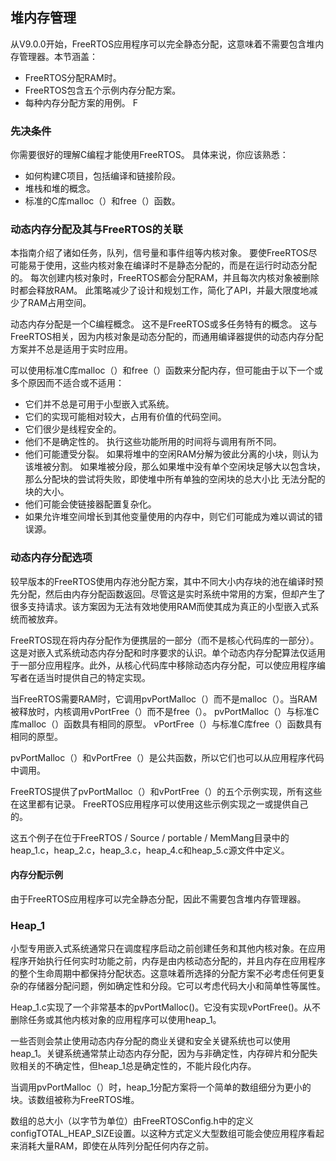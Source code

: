 ## 堆内存管理

从V9.0.0开始，FreeRTOS应用程序可以完全静态分配，这意味着不需要包含堆内存管理器。本节涵盖：

- FreeRTOS分配RAM时。
- FreeRTOS包含五个示例内存分配方案。
- 每种内存分配方案的用例。
F
### 先决条件

你需要很好的理解C编程才能使用FreeRTOS。 具体来说，你应该熟悉：

- 如何构建C项目，包括编译和链接阶段。
- 堆栈和堆的概念。
- 标准的C库malloc（）和free（）函数。

### 动态内存分配及其与FreeRTOS的关联

本指南介绍了诸如任务，队列，信号量和事件组等内核对象。 要使FreeRTOS尽可能易于使用，这些内核对象在编译时不是静态分配的，而是在运行时动态分配的。 每次创建内核对象时，FreeRTOS都会分配RAM，并且每次内核对象被删除时都会释放RAM。 此策略减少了设计和规划工作，简化了API，并最大限度地减少了RAM占用空间。

动态内存分配是一个C编程概念。 这不是FreeRTOS或多任务特有的概念。 这与FreeRTOS相关，因为内核对象是动态分配的，而通用编译器提供的动态内存分配方案并不总是适用于实时应用。

可以使用标准C库malloc（）和free（）函数来分配内存，但可能由于以下一个或多个原因而不适合或不适用：

- 它们并不总是可用于小型嵌入式系统。
- 它们的实现可能相对较大，占用有价值的代码空间。
- 它们很少是线程安全的。
- 他们不是确定性的。 执行这些功能所用的时间将与调用有所不同。
- 他们可能遭受分裂。 如果将堆中的空闲RAM分解为彼此分离的小块，则认为该堆被分割。 如果堆被分段，那么如果堆中没有单个空闲块足够大以包含块，那么分配块的尝试将失败，即使堆中所有单独的空闲块的总大小比 无法分配的块的大小。
- 他们可能会使链接器配置复杂化。
- 如果允许堆空间增长到其他变量使用的内存中，则它们可能成为难以调试的错误源。

### 动态内存分配选项

较早版本的FreeRTOS使用内存池分配方案，其中不同大小内存块的池在编译时预先分配，然后由内存分配函数返回。尽管这是实时系统中常用的方案，但却产生了很多支持请求。该方案因为无法有效地使用RAM而使其成为真正的小型嵌入式系统而被放弃。

FreeRTOS现在将内存分配作为便携层的一部分（而不是核心代码库的一部分）。这是对嵌入式系统动态内存分配和时序要求的认识。单个动态内存分配算法仅适用于一部分应用程序。此外，从核心代码库中移除动态内存分配，可以使应用程序编写者在适当时提供自己的特定实现。

当FreeRTOS需要RAM时，它调用pvPortMalloc（）而不是malloc（）。当RAM被释放时，内核调用vPortFree（）而不是free（）。 pvPortMalloc（）与标准C库malloc（）函数具有相同的原型。 vPortFree（）与标准C库free（）函数具有相同的原型。

pvPortMalloc（）和vPortFree（）是公共函数，所以它们也可以从应用程序代码中调用。

FreeRTOS提供了pvPortMalloc（）和vPortFree（）的五个示例实现，所有这些在这里都有记录。 FreeRTOS应用程序可以使用这些示例实现之一或提供自己的。

这五个例子在位于FreeRTOS / Source / portable / MemMang目录中的heap_1.c，heap_2.c，heap_3.c，heap_4.c和heap_5.c源文件中定义。

#### 内存分配示例

由于FreeRTOS应用程序可以完全静态分配，因此不需要包含堆内存管理器。

### Heap_1

小型专用嵌入式系统通常只在调度程序启动之前创建任务和其他内核对象。在应用程序开始执行任何实时功能之前，内存是由内核动态分配的，并且内存在应用程序的整个生命周期中都保持分配状态。这意味着所选择的分配方案不必考虑任何更复杂的存储器分配问题，例如确定性和分段。它可以考虑代码大小和简单性等属性。

Heap_1.c实现了一个非常基本的pvPortMalloc()。它没有实现vPortFree()。从不删除任务或其他内核对象的应用程序可以使用heap_1。

一些否则会禁止使用动态内存分配的商业关键和安全关键系统也可以使用heap_1。关键系统通常禁止动态内存分配，因为与非确定性，内存碎片和分配失败相关的不确定性，但heap_1总是确定性的，不能片段化内存。

当调用pvPortMalloc（）时，heap_1分配方案将一个简单的数组细分为更小的块。该数组被称为FreeRTOS堆。

数组的总大小（以字节为单位）由FreeRTOSConfig.h中的定义configTOTAL_HEAP_SIZE设置。以这种方式定义大型数组可能会使应用程序看起来消耗大量RAM，即使在从阵列分配任何内存之前。

